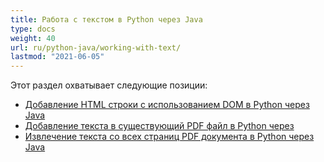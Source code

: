 ```yaml
---
title: Работа с текстом в Python через Java
type: docs
weight: 40
url: ru/python-java/working-with-text/
lastmod: "2021-06-05"
---
```


Этот раздел охватывает следующие позиции:

- [Добавление HTML строки с использованием DOM в Python через Java](/pdf/python-java/add-html-string-using-dom-in-python/)
- [Добавление текста в существующий PDF файл в Python через](/pdf/python-java/add-text-to-an-existing-pdf-file-in-python/)
- [Извлечение текста со всех страниц PDF документа в Python через Java](/pdf/python-java/extract-text-from-all-the-pages-of-a-pdf-document-in-python/)